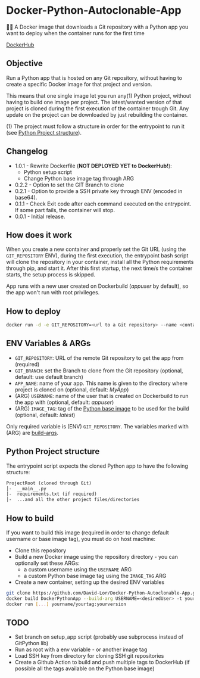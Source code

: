 # Docker-Python-Autoclonable-App

🐍🐳 A Docker image that downloads a Git repository with a Python app you want to deploy when the container runs for the first time

[DockerHub](https://hub.docker.com/r/davidlor/python-autoclonable-app/)

## Objective

Run a Python app that is hosted on any Git repository, without having to create a specific Docker image for that project and version.

This means that one single image let you run any(1) Python project, without having to build one image per project.
The latest/wanted version of that project is cloned during the first execution of the container trough Git.
Any update on the project can be downloaded by just rebuilding the container.

(1) The project must follow a structure in order for the entrypoint to run it (see [Python Project structure](#python-project-structure)).

## Changelog

- 1.0.1 - Rewrite Dockerfile (__NOT DEPLOYED YET to DockerHub!__):
    - Python setup script
    - Change Python base image tag through ARG
- 0.2.2 - Option to set the GIT Branch to clone
- 0.2.1 - Option to provide a SSH private key through ENV (encoded in base64).
- 0.1.1 - Check Exit code after each command executed on the entrypoint. If some part fails, the container will stop.
- 0.0.1 - Initial release.

## How does it work

When you create a new container and properly set the Git URL (using the `GIT_REPOSITORY` ENV), during the first execution, 
the entrypoint bash script will clone the repository in your container, install all the Python requirements through pip, 
and start it. After this first startup, the next time/s the container starts, the setup process is skipped.

App runs with a new user created on Dockerbuild (_appuser_ by default), so the app won't run with root privileges.

## How to deploy

```bash
docker run -d -e GIT_REPOSITORY=<url to a Git repository> --name <containerName> davidlor/python-autoclonable-app
```

## ENV Variables & ARGs

- `GIT_REPOSITORY`: URL of the remote Git repository to get the app from (required)
- `GIT_BRANCH`: set the Branch to clone from the Git repository (optional, default: use default branch)
- `APP_NAME`: name of your app. This name is given to the directory where project is cloned on (optional, default: _MyApp_)
- (ARG) `USERNAME`: name of the user that is created on Dockerbuild to run the app with (optional, default: _appuser_)
- (ARG) `IMAGE_TAG`: tag of the [Python base image](https://hub.docker.com/_/python/) to be used for the build (optional, default: _latest_)

Only required variable is (ENV) `GIT_REPOSITORY`. The variables marked with (ARG) are [build-args](https://docs.docker.com/engine/reference/commandline/build/#set-build-time-variables---build-arg).

## Python Project structure

The entrypoint script expects the cloned Python app to have the following structure:

```txt
ProjectRoot (cloned through Git)
│-  __main__.py
|-  requirements.txt (if required)
│-  ...and all the other project files/directories
```

## How to build

If you want to build this image (required in order to change default username or base image tag), you must do on host machine:

- Clone this repository
- Build a new Docker image using the repository directory - you can optionally set these ARGs:
    - a custom username using the `USERNAME` ARG
    - a custom Python base image tag using the `IMAGE_TAG` ARG
- Create a new container, setting up the desired ENV variables

```bash
git clone https://github.com/David-Lor/Docker-Python-Autoclonable-App.git DockerPythonApp
docker build DockerPythonApp --build-arg USERNAME=<desiredUser> -t yourname/yourtag:yourversion
docker run [...] yourname/yourtag:yourversion
```

## TODO

- Set branch on setup_app script (probably use subprocess instead of GitPython lib)
- Run as root with a env variable - or another image tag
- Load SSH key from directory for cloning SSH git repositories
- Create a Github Action to build and push multiple tags to DockerHub (if possible all the tags available on the Python base image)
